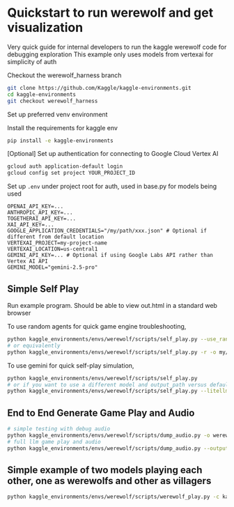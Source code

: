 # Quickstart to run werewolf and get visualization

Very quick guide for internal developers to run the kaggle werewolf code for debugging exploration
This example only uses models from vertexai for simplicity of auth

Checkout the werewolf_harness branch
```bash
git clone https://github.com/Kaggle/kaggle-environments.git
cd kaggle-environments
git checkout werewolf_harness
```

Set up preferred venv environment

Install the requirements for kaggle env
```bash
pip install -e kaggle-environments
```

[Optional] Set up authentication for connecting to Google Cloud Vertex AI
```bash
gcloud auth application-default login
gcloud config set project YOUR_PROJECT_ID
```

Set up `.env` under project root for auth, used in base.py for models being used
```
OPENAI_API_KEY=...
ANTHROPIC_API_KEY=...
TOGETHERAI_API_KEY=...
XAI_API_KEY=...
GOOGLE_APPLICATION_CREDENTIALS="/my/path/xxx.json" # Optional if different from default location
VERTEXAI_PROJECT=my-project-name
VERTEXAI_LOCATION=us-central1
GEMINI_API_KEY=... # Optional if using Google Labs API rather than Vertex AI API
GEMINI_MODEL="gemini-2.5-pro"
```

## Simple Self Play

Run example program. Should be able to view out.html in a standard web browser

To use random agents for quick game engine troubleshooting,
```bash
python kaggle_environments/envs/werewolf/scripts/self_play.py --use_random_agent --output_dir my/path/to/replay/dir
# or equivalently
python kaggle_environments/envs/werewolf/scripts/self_play.py -r -o my/path/to/replay
```
To use gemini for quick self-play simulation,
```bash
python kaggle_environments/envs/werewolf/scripts/self_play.py
# or if you want to use a different model and output_path versus default
python kaggle_environments/envs/werewolf/scripts/self_play.py --litellm_model_path vertex_ai/gemini-2.0-flash --brand gemini --output_dir my/path/to/replay/dir
```

## End to End Generate Game Play and Audio
```bash
# simple testing with debug audio
python kaggle_environments/envs/werewolf/scripts/dump_audio.py -o werewolf_replay_audio --debug-audio -r -s
# full llm game play and audio
python kaggle_environments/envs/werewolf/scripts/dump_audio.py --output_dir werewolf_replay_audio --shuffle_roles
```

## Simple example of two models playing each other, one as werewolfs and other as villagers
```bash
python kaggle_environments/envs/werewolf/scripts/werewolf_play.py -c kaggle_environments/envs/werewolf/scripts/configs/simple_config.yaml -o output_dir
```